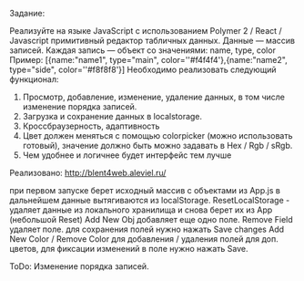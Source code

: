 Задание:

Реализуйте на языке JavaScript с использованием Polymer 2 / React / Javascript примитивный редактор табличных данных. 
Данные — массив записей. Каждая запись — объект со значениями: name, type, color
Пример:
[{name:"name1", type="main", color=''#f4f4f4'},{name:"name2", type="side", color=''#f8f8f8'}]
Необходимо реализовать следующий функционал:
1. Просмотр, добавление, изменение, удаление данных, в том числе изменение порядка записей.
2. Загрузка и сохранение данных в localstorage.
3. Кроссбраузерность, адаптивность
4. Цвет должен меняться с помощью colorpicker (можно использовать готовый), значение должно быть можно задавать в Hex / Rgb / sRgb.
5. Чем удобнее и логичнее будет интерфейс тем лучше

Реализовано:
http://blent4web.aleviel.ru/

при первом запуске берет исходный массив с объектами из App.js
в дальнейшем данные вытягиваются из localStorage. 
ResetLocalStorage - удаляет данные из локального хранилища и снова берет их из App (небольшой Reset)
Add New Obj добавляет еще одно поле. 
Remove Field удаляет поле.
для сохранения полей нужно нажать Save changes
Add New Color / Remove Color для добавления / удаления полей для доп. цветов, для фиксации изменений в поле нужно нажать Save.

ToDo: 
Изменение порядка записей.
